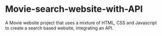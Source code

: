 # Movie-search-website-with-API
A Movie website project that uses a mixture of HTML, CSS and Javascript to create a search based website, integrating an API.
